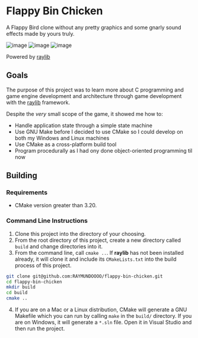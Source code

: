 # Flappy Bin Chicken

A Flappy Bird clone without any pretty graphics and some gnarly sound effects made by yours truly.

![image](https://github.com/RAYMUNDOOOO/flappy-bin-chicken/assets/120559465/58945626-68f1-4f4d-a5d7-618176e7b8f6)
![image](https://github.com/RAYMUNDOOOO/flappy-bin-chicken/assets/120559465/6ae95356-3555-4066-b46d-c583ca946e0d)
![image](https://github.com/RAYMUNDOOOO/flappy-bin-chicken/assets/120559465/30f3ca5f-86a6-43da-badc-3cf5565651e8)


Powered by [raylib](<https://www.raylib.com/>)

## Goals

The purpose of this project was to learn more about C programming and game engine development and architecture
through game development with the [raylib](<https://www.raylib.com/>) framework.

Despite the *very* small scope of the game, it showed me how to:
- Handle application state through a simple state machine
- Use GNU Make before I decided to use CMake so I could develop on both my Windows and Linux machines
- Use CMake as a cross-platform build tool
- Program procedurally as I had ony done object-oriented programming til now

## Building
### Requirements
- CMake version greater than 3.20.

### Command Line Instructions
1. Clone this project into the directory of your choosing.
2. From the root directory of this project, create a new directory called `build` and change directories into it.
3. From the command line, call `cmake ..`. If **raylib** has not been installed already, it will clone it and include its `CMakeLists.txt` into the build process of this project.

```sh
git clone git@github.com:RAYMUNDOOOO/flappy-bin-chicken.git
cd flappy-bin-chicken
mkdir build
cd build
cmake ..
```

4. If you are on a Mac or a Linux distribution, CMake will generate a GNU Makefile which you can run by calling `make` in the `build/` directory.
If you are on Windows, it will generate a `*.sln` file. Open it in Visual Studio and then run the project.
